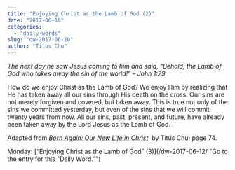 ```yaml
---
title: "Enjoying Christ as the Lamb of God (2)"
date: "2017-06-10"
categories: 
  - "daily-words"
slug: "dw-2017-06-10"
author: "Titus Chu"
---
```


_The next day he saw Jesus coming to him and said, “Behold, the Lamb of God who takes away the sin of the world!”_ _– John 1:29_

How do we enjoy Christ as the Lamb of God? We enjoy Him by realizing that He has taken away all our sins through His death on the cross. Our sins are not merely forgiven and covered, but taken away. This is true not only of the sins we committed yesterday, but even of the sins that we will commit twenty years from now. All our sins, past, present, and future, have already been taken away by the Lord Jesus as the Lamb of God.

Adapted from _[Born Again: Our New Life in Christ](/book-born-again/ "Go to the listing for this book.")_, by Titus Chu; page 74.

Monday: [“Enjoying Christ as the Lamb of God” (3)](/dw-2017-06-12/ "Go to the entry for this "Daily Word."")
